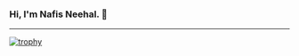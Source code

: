 ### Hi, I'm Nafis Neehal. 👋
---

[![trophy](https://github-profile-trophy.vercel.app/?username=nafis-neehal&theme=gruvbox)](https://github.com/ryo-ma/github-profile-trophy)
 
<!--
**nafis-neehal/nafis-neehal** is a ✨ _special_ ✨ repository because its `README.md` (this file) appears on your GitHub profile.

Here are some ideas to get you started:

- 🔭 I’m currently working on ...
- 🌱 I’m currently learning ...
- 👯 I’m looking to collaborate on ...
- 🤔 I’m looking for help with ...
- 💬 Ask me about ...
- 📫 How to reach me: ...
- 😄 Pronouns: ...
- ⚡ Fun fact: ...
-->
